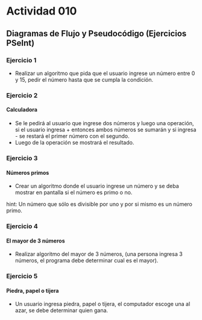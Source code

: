 # Actividad 010

## Diagramas de Flujo y Pseudocódigo (Ejercicios PSeInt)

### Ejercicio 1

* Realizar un algoritmo que pida que el usuario ingrese un número entre 0 y 15, pedir el número hasta que se cumpla la condición.

### Ejercicio 2

#### Calculadora

* Se le pedirá al usuario que ingrese dos números y luego una operación, si el usuario ingresa + entonces ambos números se sumarán y si ingresa - se restará el primer número con el segundo.
* Luego de la operación se mostrará el resultado.

### Ejercicio 3

#### Números primos

* Crear un algoritmo donde el usuario ingrese un número y se deba mostrar en pantalla si el número es primo o no.

hint: Un número que sólo es divisible por uno y por si mismo es un número primo.

### Ejercicio 4

#### El mayor de 3 números

* Realizar algoritmo del mayor de 3 números, (una persona ingresa 3 números, el programa debe determinar cual es el mayor).

### Ejercicio 5

#### Piedra, papel o tijera

* Un usuario ingresa piedra, papel o tijera, el computador escoge una al azar, se debe determinar quien gana.
